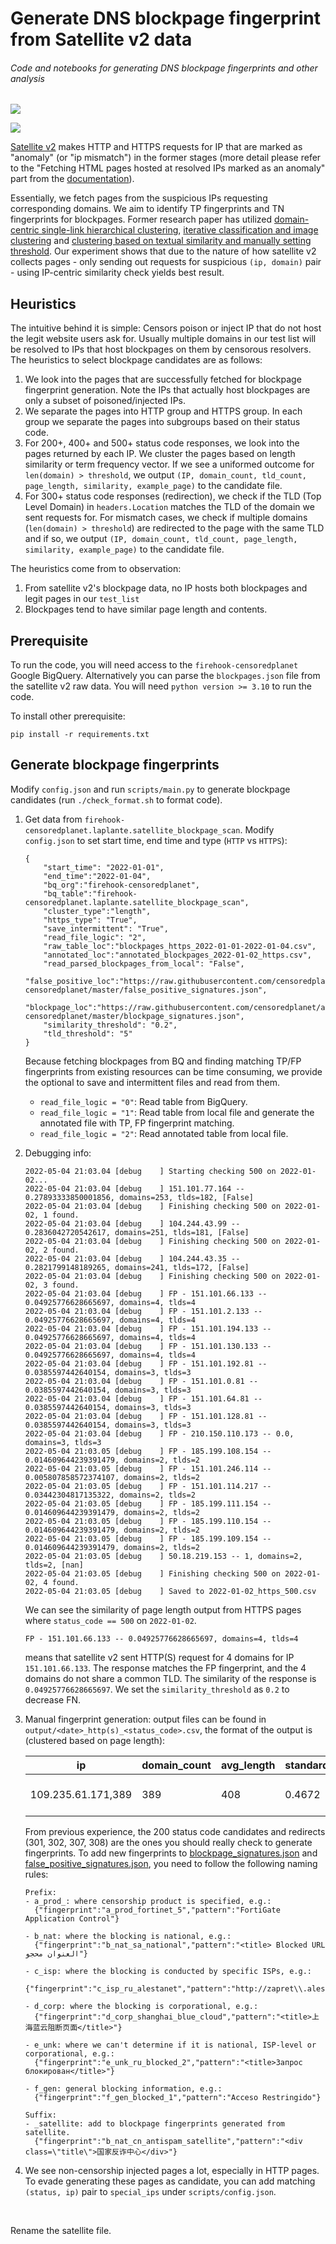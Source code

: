 # Generate DNS blockpage fingerprint from Satellite v2 data
###### Code and notebooks for generating DNS blockpage fingerprints and other analysis

![](example_imgs/ru_miralogic.png)

![](example_imgs/ru_miralogic2.png)

[Satellite v2](https://censoredplanet.org/projects) makes HTTP and HTTPS requests for IP that are marked as "anomaly" (or "ip mismatch") in the former stages (more detail please refer to the "Fetching HTML pages hosted at resolved IPs marked as an anomaly" part from the [documentation](https://github.com/censoredplanet/censoredplanet/issues/12)). 

Essentially, we fetch pages from the suspicious IPs requesting corresponding domains. We aim to identify TP fingerprints and TN fingerprints for blockpages. Former research paper has utilized [domain-centric single-link hierarchical clustering](https://conferences2.sigcomm.org/imc/2014/papers/p299.pdf), [iterative classification and image clustering](https://ensa.fi/papers/filtermap.pdf) and [clustering based on textual similarity and manually setting threshold](https://ieeexplore.ieee.org/stamp/stamp.jsp?tp=&arnumber=9152784). Our experiment shows that due to the nature of how satellite v2 collects pages - only sending out requests for suspicious `(ip, domain)` pair - using IP-centric similarity check yields best result.

## Heuristics

The intuitive behind it is simple: Censors poison or inject IP that do not host the legit website users ask for. Usually multiple domains in our test list will be resolved to IPs that host blockpages on them by censorous resolvers. The heuristics to select blockpage candidates are as follows:

1. We look into the pages that are successfully fetched for blockpage fingerprint generation. Note the IPs that actually host blockpages are only a subset of poisoned/injected IPs. 
2. We separate the pages into HTTP group and HTTPS group. In each group we separate the pages into subgroups based on their status code.
3. For 200+, 400+ and 500+ status code responses, we look into the pages returned by each IP. We cluster the pages based on length similarity or term frequency vector. If we see a uniformed outcome for `len(domain) > threshold`, we output  `(IP, domain_count, tld_count, page_length, similarity, example_page)` to the candidate file.
4. For 300+ status code responses (redirection), we check if the TLD (Top Level Domain) in `headers.Location` matches the TLD of the domain we sent requests for. For mismatch cases, we check if multiple domains (`len(domain) > threshold`) are redirected to the page with the same TLD and if so, we output  `(IP, domain_count, tld_count, page_length, similarity, example_page)` to the candidate file.

The heuristics come from to observation:

1. From satellite v2's blockpage data, no IP hosts both blockpages and legit pages in our `test_list`
2. Blockpages tend to have similar page length and contents. 

## Prerequisite 

To run the code, you will need access to the `firehook-censoredplanet` Google BigQuery. Alternatively you can parse the `blockpages.json` file from the satellite v2 raw data. You will need `python version >= 3.10` to run the code.

To install other prerequisite:

```
pip install -r requirements.txt
```

## Generate blockpage fingerprints

Modify `config.json` and run `scripts/main.py` to generate blockpage candidates (run `./check_format.sh` to format code).

1. Get data from `firehook-censoredplanet.laplante.satellite_blockpage_scan`. Modify `config.json` to set start time, end time and type (`HTTP` vs `HTTPS`):

   ```
   {
       "start_time": "2022-01-01",
       "end_time":"2022-01-04",
       "bq_org":"firehook-censoredplanet",
       "bq_table":"firehook-censoredplanet.laplante.satellite_blockpage_scan",
       "cluster_type":"length",
       "https_type": "True",
       "save_intermittent": "True",
       "read_file_logic": "2",
       "raw_table_loc":"blockpages_https_2022-01-01-2022-01-04.csv",
       "annotated_loc":"annotated_blockpages_2022-01-02_https.csv",
       "read_parsed_blockpages_from_local": "False",
       "false_positive_loc":"https://raw.githubusercontent.com/censoredplanet/assets-censoredplanet/master/false_positive_signatures.json",
       "blockpage_loc":"https://raw.githubusercontent.com/censoredplanet/assets-censoredplanet/master/blockpage_signatures.json",
       "similarity_threshold": "0.2",
       "tld_threshold": "5"
   }
   ```

   Because fetching blockpages from BQ and finding matching TP/FP fingerprints from existing resources can be time consuming, we provide the optional to save and intermittent files and read from them. 

   * `read_file_logic = "0"`: Read table from BigQuery.
   * `read_file_logic = "1"`: Read table from local file and generate the annotated file with TP, FP fingerprint matching.
   * `read_file_logic = "2"`: Read annotated table from local file.

2. Debugging info: 

   ```
   2022-05-04 21:03.04 [debug    ] Starting checking 500 on 2022-01-02...
   2022-05-04 21:03.04 [debug    ] 151.101.77.164 -- 0.27893333850001856, domains=253, tlds=182, [False]
   2022-05-04 21:03.04 [debug    ] Finishing checking 500 on 2022-01-02, 1 found.
   2022-05-04 21:03.04 [debug    ] 104.244.43.99 -- 0.2836042720542617, domains=251, tlds=181, [False]
   2022-05-04 21:03.04 [debug    ] Finishing checking 500 on 2022-01-02, 2 found.
   2022-05-04 21:03.04 [debug    ] 104.244.43.35 -- 0.2821799148189265, domains=241, tlds=172, [False]
   2022-05-04 21:03.04 [debug    ] Finishing checking 500 on 2022-01-02, 3 found.
   2022-05-04 21:03.04 [debug    ] FP - 151.101.66.133 -- 0.04925776628665697, domains=4, tlds=4
   2022-05-04 21:03.04 [debug    ] FP - 151.101.2.133 -- 0.04925776628665697, domains=4, tlds=4
   2022-05-04 21:03.04 [debug    ] FP - 151.101.194.133 -- 0.04925776628665697, domains=4, tlds=4
   2022-05-04 21:03.04 [debug    ] FP - 151.101.130.133 -- 0.04925776628665697, domains=4, tlds=4
   2022-05-04 21:03.04 [debug    ] FP - 151.101.192.81 -- 0.0385597442640154, domains=3, tlds=3
   2022-05-04 21:03.04 [debug    ] FP - 151.101.0.81 -- 0.0385597442640154, domains=3, tlds=3
   2022-05-04 21:03.04 [debug    ] FP - 151.101.64.81 -- 0.0385597442640154, domains=3, tlds=3
   2022-05-04 21:03.04 [debug    ] FP - 151.101.128.81 -- 0.0385597442640154, domains=3, tlds=3
   2022-05-04 21:03.04 [debug    ] FP - 210.150.110.173 -- 0.0, domains=3, tlds=3
   2022-05-04 21:03.05 [debug    ] FP - 185.199.108.154 -- 0.014609644239391479, domains=2, tlds=2
   2022-05-04 21:03.05 [debug    ] FP - 151.101.246.114 -- 0.005807858572374107, domains=2, tlds=2
   2022-05-04 21:03.05 [debug    ] FP - 151.101.114.217 -- 0.03442304817135322, domains=2, tlds=2
   2022-05-04 21:03.05 [debug    ] FP - 185.199.111.154 -- 0.014609644239391479, domains=2, tlds=2
   2022-05-04 21:03.05 [debug    ] FP - 185.199.110.154 -- 0.014609644239391479, domains=2, tlds=2
   2022-05-04 21:03.05 [debug    ] FP - 185.199.109.154 -- 0.014609644239391479, domains=2, tlds=2
   2022-05-04 21:03.05 [debug    ] 50.18.219.153 -- 1, domains=2, tlds=2, [nan]
   2022-05-04 21:03.05 [debug    ] Finishing checking 500 on 2022-01-02, 4 found.
   2022-05-04 21:03.05 [debug    ] Saved to 2022-01-02_https_500.csv
   ```

   We can see the similarity of page length output from HTTPS pages where `status_code == 500` on `2022-01-02`. 

   ````
   FP - 151.101.66.133 -- 0.04925776628665697, domains=4, tlds=4
   ````

   means that satellite v2 sent HTTP(S) request for 4 domains for IP `151.101.66.133`. The response matches the FP fingerprint, and the 4 domains do not share a common TLD. The similarity of the response is `0.04925776628665697`. We set the `similarity_threshold` as `0.2` to decrease FN. 

3. Manual fingerprint generation: output files can be found in `output/<date>_http(s)_<status_code>.csv`, the format of the output is (clustered based on page length):

   | ip                 | domain_count | avg_length | standard_deviation | similarity | content                                                      | domains   |
   | ------------------ | ------------ | ---------- | ------------------ | ---------- | ------------------------------------------------------------ | --------- |
   | 109.235.61.171,389 | 389          | 408        | 0.4672             | 0.9988     | ...'Location: https://login.jusprogdns.com/block/?uri=qq.com&age=6'... | (omitted) |

   From previous experience, the 200 status code candidates and redirects (301, 302, 307, 308) are the ones you should really check to generate fingerprints.  To add new fingerprints to [blockpage_signatures.json](https://raw.githubusercontent.com/censoredplanet/assets-censoredplanet/master/blockpage_signatures.json) and [false_positive_signatures.json](https://raw.githubusercontent.com/censoredplanet/assets-censoredplanet/master/false_positive_signatures.json), you need to follow the following naming rules:

   ```
   Prefix:
   - a_prod_: where censorship product is specified, e.g.:
     {"fingerprint":"a_prod_fortinet_5","pattern":"FortiGate Application Control"} 
     
   - b_nat: where the blocking is national, e.g.:
     {"fingerprint":"b_nat_sa_national","pattern":"<title> Blocked URL العنوان محجو"}
     
   - c_isp: where the blocking is conducted by specific ISPs, e.g.:
     {"fingerprint":"c_isp_ru_alestanet","pattern":"http://zapret\\.alestanet\\.ru/"}
   
   - d_corp: where the blocking is corporational, e.g.:
     {"fingerprint":"d_corp_shanghai_blue_cloud","pattern":"<title>上海蓝云阻断页面</title>"}
     
   - e_unk: where we can't determine if it is national, ISP-level or corporational, e.g.:
     {"fingerprint":"e_unk_ru_blocked_2","pattern":"<title>Запрос блокирован</title>"}
     
   - f_gen: general blocking information, e.g.:
     {"fingerprint":"f_gen_blocked_1","pattern":"Acceso Restringido"}
     
   Suffix:
   - _satellite: add to blockpage fingerprints generated from satellite.
     {"fingerprint":"b_nat_cn_antispam_satellite","pattern":"<div class=\"title\">国家反诈中心</div>"}
   ```

4. We see non-censorship injected pages a lot, especially in HTTP pages. To evade generating these pages as candidate, you can add matching `(status, ip)` pair to `special_ips` under `scripts/config.json`. 

​	



Rename the satellite file.



